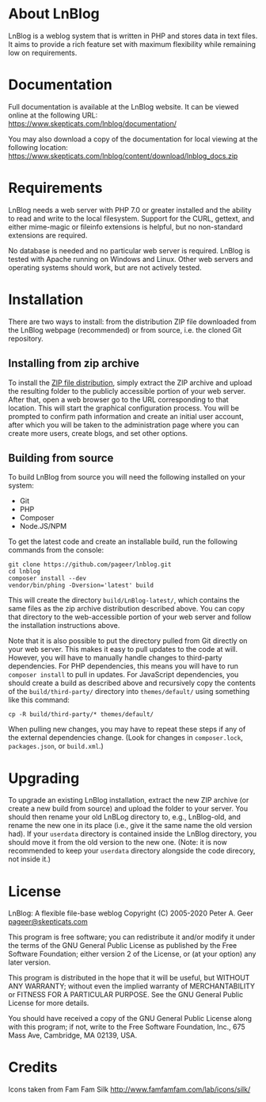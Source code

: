 About LnBlog
============
LnBlog is a weblog system that is written in PHP and stores data in text files.
It aims to provide a rich feature set with maximum flexibility while remaining
low on requirements.

Documentation
=============
Full documentation is available at the LnBlog website.  It can be viewed online 
at the following URL:  
https://www.skepticats.com/lnblog/documentation/

You may also download a copy of the documentation for local viewing at the 
following location:  
https://www.skepticats.com/lnblog/content/download/lnblog_docs.zip

Requirements
============
LnBlog needs a web server with PHP 7.0 or greater installed and the ability to
read and write to the local filesystem.  Support for the CURL, gettext, and 
either mime-magic or fileinfo extensions is helpful, but no non-standard 
extensions are required.

No database is needed and no particular web server is required.  LnBlog
is tested with Apache running on Windows and Linux.  Other web servers and
operating systems should work, but are not actively tested.

Installation
============
There are two ways to install: from the distribution ZIP file downloaded from
the LnBlog webpage (recommended) or from source, i.e. the cloned Git repository.

Installing from zip archive
---------------------------
To install the [ZIP file distribution](https://www.skepticats.com/lnblog/content/download/),
 simply extract the ZIP archive and upload 
the resulting folder to the publicly accessible portion of your web server.
After that, open a web browser go to the URL corresponding to that location.
This will start the graphical configuration process.  You will be prompted to 
confirm path information and create an initial user account, after which you will 
be taken to the administration page where you can create more users, create blogs,
and set other options.

Building from source
--------------------
To build LnBlog from source you will need the following installed on your system:
* Git
* PHP
* Composer
* Node.JS/NPM

To get the latest code and create an installable build, run the following
commands from the console:

```
git clone https://github.com/pageer/lnblog.git
cd lnblog
composer install --dev
vendor/bin/phing -Dversion='latest' build
```

This will create the directory `build/LnBlog-latest/`, which contains the same files
as the zip archive distribution described above.  You can copy that directory to 
the web-accessible portion of your web server and follow the installation instructions above.

Note that it is also possible to put the directory pulled from Git directly on your 
web server.  This makes it easy to pull updates to the code at will.  However, you will
have to manually handle changes to third-party dependencies.  For PHP dependencies, this means
you will have to run `composer install` to pull in updates.  For JavaScript dependencies,
you should create a build as described above and recursively copy the contents of the 
`build/third-party/` directory into `themes/default/` using something like this command:

```
cp -R build/third-party/* themes/default/
```

When pulling new changes, you may have to repeat these steps if any of the external 
dependencies change.  (Look for changes in `composer.lock`, `packages.json`, or `build.xml`.)

Upgrading
=========
To upgrade an existing LnBlog installation, extract the new ZIP archive 
(or create a new build from source) and upload the folder to your server.  You should 
then rename your old LnBLog directory to, e.g., LnBlog-old, and rename the new one 
in its place (i.e., give it the same name the old version had).  If your `userdata` directory
is contained inside the LnBlog directory, you should move it from the old version to the new one.
(Note: it is now recommended to keep your `userdata` directory alongside the code direcory,
not inside it.)

License
=======
LnBlog: A flexible file-base weblog
Copyright (C) 2005-2020 Peter A. Geer <pageer@skepticats.com>

This program is free software; you can redistribute it and/or modify it under the
terms of the GNU General Public License as published by the Free Software 
Foundation; either version 2 of the License, or (at your option) any later 
version.

This program is distributed in the hope that it will be useful, but WITHOUT ANY 
WARRANTY; without even the implied warranty of MERCHANTABILITY or FITNESS FOR A 
PARTICULAR PURPOSE. See the GNU General Public License for more details.

You should have received a copy of the GNU General Public License along with this
program; if not, write to the Free Software Foundation, Inc., 675 Mass Ave, 
Cambridge, MA 02139, USA.

Credits
=======
Icons taken from Fam Fam Silk <http://www.famfamfam.com/lab/icons/silk/>
